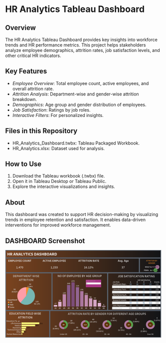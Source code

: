 # HR Analytics Tableau Dashboard

## Overview
The HR Analytics Tableau Dashboard provides key insights into workforce trends and HR performance metrics. This project helps stakeholders analyze employee demographics, attrition rates, job satisfaction levels, and other critical HR indicators.

## Key Features
- *Employee Overview*: Total employee count, active employees, and overall attrition rate.
- *Attrition Analysis*: Department-wise and gender-wise attrition breakdown.
- *Demographics*: Age group and gender distribution of employees.
- *Job Satisfaction*: Ratings by job roles.
- *Interactive Filters*: For personalized insights.

## Files in this Repository
- HR_Analytics_Dashboard.twbx: Tableau Packaged Workbook.
- HR_Analytics.xlsx: Dataset used for analysis.

## How to Use
1. Download the Tableau workbook (.twbx) file.
2. Open it in Tableau Desktop or Tableau Public.
3. Explore the interactive visualizations and insights.

## About
This dashboard was created to support HR decision-making by visualizing trends in employee retention and satisfaction. It enables data-driven interventions for improved workforce management.
## DASHBOARD Screenshot
![HR ANALYTICS DASBOARD](https://github.com/Deepikasept1995/HR-DATA-ANALYTIC-TABLEAU-PROJECT/blob/main/Screenshot%202025-01-09%20153700.png?raw=true)
